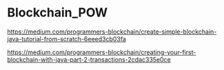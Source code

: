 # Blockchain_POW

https://medium.com/programmers-blockchain/create-simple-blockchain-java-tutorial-from-scratch-6eeed3cb03fa

https://medium.com/programmers-blockchain/creating-your-first-blockchain-with-java-part-2-transactions-2cdac335e0ce